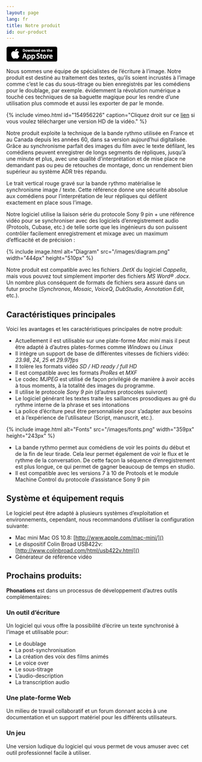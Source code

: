 ```yaml
---
layout: page
lang: fr
title: Notre produit
id: our-product
---
```


[![Buy](images/appstore.png)](https://itunes.apple.com/app/joker/id932002433)

Nous sommes une équipe de spécialistes de l’écriture à l’image.
Notre produit est destiné au traitement des textes, qu’ils soient incrustés à l’image comme c’est le cas du sous-titrage ou bien enregistrés par les comédiens pour le doublage, par exemple.
évidemment la révolution numérique a touché ces techniques de sa baguette magique pour les rendre d’une utilisation plus commode et aussi les exporter de par le monde.

{% include vimeo.html
    id="154956226"
    caption="Cliquez droit sur ce <a href='https://www.dropbox.com/s/0n5wmr9ak6z78kz/The%20Man%20With...%20Bande%20Rythmo%2059%2C94.mov?dl=0'>lien</a> si vous voulez télécharger une version HD de la vidéo." %}

Notre produit exploite la technique de la bande rythmo utilisée en France et au Canada depuis les années 60, dans sa version aujourd’hui digitalisée.
Grâce au synchronisme parfait des images du film avec le texte défilant, les comédiens peuvent enregistrer de longs segments de répliques, jusqu’à une minute et plus, avec une qualité d’interprétation et de mise place ne demandant pas ou peu de retouches de montage, donc un rendement bien supérieur au système ADR très répandu.

Le trait vertical rouge gravé sur la bande rythmo matérialise le synchronisme image / texte. Cette référence donne une sécurité absolue aux comédiens pour l’interprétation de leur répliques qui défilent exactement en place sous l’image.

Notre logiciel utilise la liaison série du protocole Sony 9 pin + une référence vidéo pour se synchroniser avec des logiciels d’enregistrement audio (Protools, Cubase, etc.) de telle sorte que les ingénieurs du son puissent contrôler facilement enregistrement et mixage avec un maximum d’efficacité et de précision :

{% include image.html
    alt="Diagram"
    src="/images/diagram.png"
    width="444px"
    height="510px"
 %}

Notre produit est compatible avec les fichiers *.DetX* du logiciel *Cappella*, mais vous pouvez tout simplement importer des fichiers *MS Word® .docx*. Un nombre plus conséquent de formats de fichiers sera assuré dans un futur proche (*Synchronos*, *Mosaic*, *VoiceQ*, *DubStudio*, *Annotation Edit*, etc.).

## Caractéristiques principales

Voici les avantages et les caractéristiques principales de notre produit:

- Actuellement il est utilisable sur une plate-forme *Mac mini* mais il peut être adapté à d’autres plates-formes comme *Windows* ou *Linux*
- Il intègre un support de base de différentes vitesses de fichiers vidéo: *23.98*, *24*, *25* et *29.97fps*
- Il tolère les formats vidéo *SD / HD ready / full HD*
- Il est compatible avec les formats *ProRes* et *MXF*
- Le codec *MJPEG* est utilisé de façon privilégié de manière à avoir accès à tous moments, à la totalité des images du programme.
- Il utilise le protocole *Sony 9 pin* (d’autres protocoles suivront)
- Le logiciel générant les textes traite les saillances prosodiques au gré du rythme interne de la phrase et ses intonations
- La police d’écriture peut être personnalisée pour s’adapter aux besoins et à l’expérience de l’utilisateur (Script, manuscrit, etc.).

{% include image.html
    alt="Fonts"
    src="/images/fonts.png"
    width="359px"
    height="243px"
 %}

- La bande rythmo permet aux comédiens de voir les points du début et de la fin de leur tirade. Cela leur permet également de voir le flux et le rythme de la conversation. De cette façon la séquence d’enregistrement est plus longue, ce qui permet de gagner beaucoup de temps en studio.
- Il est compatible avec les versions 7 à 10 de Protools et le module Machine Control du protocole d’assistance Sony 9 pin

## Système et équipement requis

Le logiciel peut être adapté à plusieurs systèmes d’exploitation et environnements, cependant, nous recommandons d’utiliser la configuration suivante:

* Mac mini Mac OS 10.8: [http://www.apple.com/mac-mini/]()
* Le dispositif Colin Broad USB422v: [http://www.colinbroad.com/html/usb422v.html]()
* Générateur de référence vidéo

## Prochains produits:

**Phonations** est dans un processus de développement d’autres outils complémentaires:

### Un outil d’écriture

Un logiciel qui vous offre la possibilité d’écrire un texte synchronisé à l’image et utilisable pour:

- Le doublage
- La post-synchronisation
- La création des voix des films animés
- Le voice over
- Le sous-titrage
- L’audio-description
- La transcription audio

### Une plate-forme Web

Un milieu de travail collaboratif et un forum donnant accès à une documentation et un support matériel pour les différents utilisateurs.

### Un jeu

Une version ludique du logiciel qui vous permet de vous amuser avec cet outil professionnel facile à utiliser.
